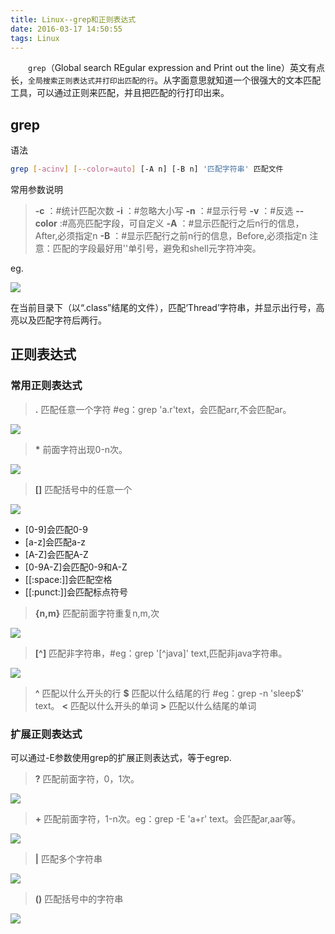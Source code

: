 ```yaml
---
title: Linux--grep和正则表达式
date: 2016-03-17 14:50:55
tags: Linux
---
```


　　`grep`（Global search REgular expression and Print out the line）英文有点长，`全局搜索正则表达式并打印出匹配的行`。从字面意思就知道一个很强大的文本匹配工具，可以通过正则来匹配，并且把匹配的行打印出来。

<!-- more -->

## **grep** 
语法
``` bash
grep [-acinv] [--color=auto] [-A n] [-B n] '匹配字符串' 匹配文件
```

常用参数说明
> **-c** ：#统计匹配次数
> **-i** ：#忽略大小写
> **-n** ：#显示行号
> **-v** ：#反选
> **--color** :#高亮匹配字段，可自定义
> **-A** ：#显示匹配行之后n行的信息，After,必须指定n
> **-B** ：#显示匹配行之前n行的信息，Before,必须指定n
> 注意：匹配的字段最好用''单引号，避免和shell元字符冲突。

eg.

![](http://7xrw5k.com1.z0.glb.clouddn.com/blog%2Fimg%2F20160317154131.png)

在当前目录下（以“.class”结尾的文件），匹配‘Thread’字符串，并显示出行号，高亮以及匹配字符后两行。


## **正则表达式**

### **常用正则表达式**


> **.** 匹配任意一个字符 #eg：grep 'a.r'text，会匹配arr,不会匹配ar。

![](http://7xrw5k.com1.z0.glb.clouddn.com/blog%2Fimg%2F20160317163701.png)

> **\*** 前面字符出现0-n次。

![](http://7xrw5k.com1.z0.glb.clouddn.com/blog%2Fimg%2F20160317163525.png)



> **[]** 匹配括号中的任意一个 

![](http://7xrw5k.com1.z0.glb.clouddn.com/blog%2Fimg%2F20160317165905.png)

*  [0-9]会匹配0-9
*  [a-z]会匹配a-z
*  [A-Z]会匹配A-Z
*  [0-9A-Z]会匹配0-9和A-Z
*  [[:space:]]会匹配空格
*  [[:punct:]]会匹配标点符号

> **\{n,m\}** 匹配前面字符重复n,m,次

![](http://7xrw5k.com1.z0.glb.clouddn.com/blog%2Fimg%2F20160317170706.png)

> **[^]** 匹配非字符串，#eg：grep '[^java]' text,匹配非java字符串。

![](http://7xrw5k.com1.z0.glb.clouddn.com/blog%2Fimg%2F20160317170841.png)

> **^** 匹配以什么开头的行 
> **\$** 匹配以什么结尾的行 #eg：grep -n 'sleep\$' text。
> **\<** 匹配以什么开头的单词 
> **\>** 匹配以什么结尾的单词

### **扩展正则表达式**

可以通过-E参数使用grep的扩展正则表达式，等于egrep.


> **?** 匹配前面字符，0，1次。

![](http://7xrw5k.com1.z0.glb.clouddn.com/blog%2Fimg%2F20160317165437.png)

> **+** 匹配前面字符，1-n次。eg：grep -E 'a+r' text。会匹配ar,aar等。

![](http://7xrw5k.com1.z0.glb.clouddn.com/blog%2Fimg%2F20160317164242.png)

> **|** 匹配多个字符串

![](http://7xrw5k.com1.z0.glb.clouddn.com/blog%2Fimg%2F20160317171543.png)

> **()** 匹配括号中的字符串

![](http://7xrw5k.com1.z0.glb.clouddn.com/blog%2Fimg%2F20160317172007.png)
